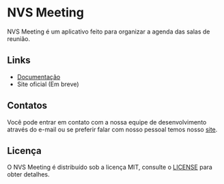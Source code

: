 # NVS Meeting

NVS Meeting é um aplicativo feito para organizar a agenda das salas de reunião.


## Links

- [Documentação](https://github.com/nvstec/nvs-meeting/wiki)
- Site oficial (Em breve)

## Contatos

Você pode entrar em contato com a nossa equipe de desenvolvimento através do e-mail ou se preferir falar com nosso pessoal temos nosso [site](https://www.nvstec.com/).

## Licença

O NVS Meeting é distribuído sob a licença MIT, consulte o [LICENSE](/LICENSE) para obter detalhes.